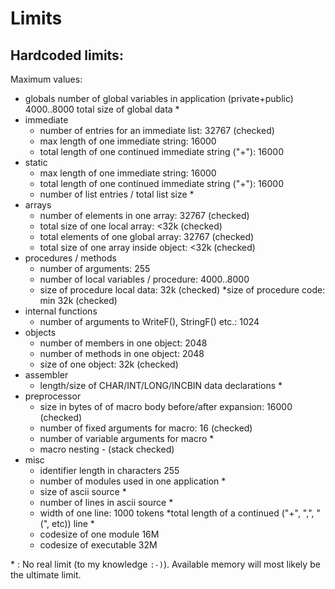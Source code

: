 # Limits
## Hardcoded limits:

Maximum values:

- globals
   number of global variables in application (private+public)
    4000..8000 total size of global data \*
- immediate
   * number of entries for an immediate list: 32767 (checked)
   * max length of one immediate string: 16000
   * total length of one continued immediate string ("+"): 16000
- static
   * max length of one immediate string: 16000
   * total length of one continued immediate string ("+"): 16000
   * number of list entries / total list size \*
- arrays
   * number of elements in one array: 32767 (checked)
   * total size of one local array: <32k  (checked)
   * total elements of one global array: 32767 (checked)
   * total size of one array inside object: <32k (checked)
- procedures / methods
   * number of arguments: 255
   * number of local variables / procedure: 4000..8000
   * size of procedure local data: 32k (checked)
   *size of procedure code: min 32k (checked)
- internal functions
   * number of arguments to WriteF(), StringF() etc.: 1024
- objects
   * number of members in one object: 2048
   * number of methods in one object: 2048
   * size of one object: 32k (checked)
- assembler
   * length/size of CHAR/INT/LONG/INCBIN data declarations \*
- preprocessor
   * size in bytes of of macro body before/after expansion: 16000 (checked)
   * number of fixed arguments for macro: 16 (checked)
   * number of variable arguments for macro \*
   * macro nesting - (stack checked)
- misc
   * identifier length in characters 255
   * number of modules used in one application \*
   * size of ascii source \*
   * number of lines in ascii source \*
   * width of one line: 1000 tokens
   *total length of a continued ("+", ",", "(", etc)) line *
   * codesize of one module 16M
   * codesize of executable 32M

\* : No real limit (to my knowledge `:-)`).
   Available memory will most likely be the ultimate limit.
